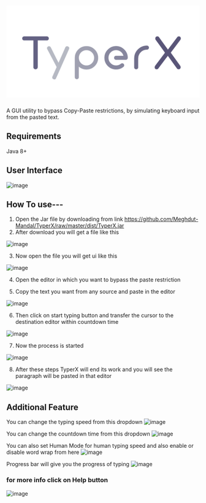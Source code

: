 # ![image](https://github.com/Meghdut-Mandal/TyperX/raw/master/typerx.png)

A GUI utility to bypass Copy-Paste restrictions, by simulating keyboard input from the pasted text.
## Requirements
Java 8+ 

## User Interface
![image](https://user-images.githubusercontent.com/50911878/99957884-64955600-2dae-11eb-9928-933c9057d2ac.png)


## How To use---

1. Open the Jar file by downloading from link https://github.com/Meghdut-Mandal/TyperX/raw/master/dist/TyperX.jar
2. After download you will get a file like this

![image](https://user-images.githubusercontent.com/50911878/99958438-63185d80-2daf-11eb-8d0e-b1f8ee91faf6.png)

3. Now open the file you will get ui like this

![image](https://user-images.githubusercontent.com/50911878/99958605-b12d6100-2daf-11eb-95a6-120e37957985.png)

4. Open the editor in which you want to bypass the paste restriction

5. Copy the text you want from any source and paste in the editor

![image](https://user-images.githubusercontent.com/50911878/99959357-e25a6100-2db0-11eb-92ee-fa3017710518.png)

6. Then click on start typing button and transfer the cursor to the destination editor within countdown time

![image](https://user-images.githubusercontent.com/50911878/99960146-4893b380-2db2-11eb-8ecd-400f8280770c.png)

7. Now the process is started

![image](https://user-images.githubusercontent.com/50911878/99961321-387cd380-2db4-11eb-954c-2a8d8aab9944.png)

8. After these steps TyperX will end its work and you will see the paragraph will be pasted in that editor

![image](https://user-images.githubusercontent.com/50911878/99960395-acb67780-2db2-11eb-888c-0877bcd09c89.png)

## Additional Feature

You can change the typing speed from this dropdown 
![image](https://user-images.githubusercontent.com/50911878/99960693-2cdcdd00-2db3-11eb-94a0-3f4aa3576b65.png)

You can change the countdown time from this dropdown 
![image](https://user-images.githubusercontent.com/50911878/99960834-6a416a80-2db3-11eb-9346-760332215abf.png)

You can also set Human Mode for human typing speed and also enable or disable word wrap from here 
![image](https://user-images.githubusercontent.com/50911878/99961037-bf7d7c00-2db3-11eb-8b1c-a7cdff5a1e48.png)

Progress bar will give you the progress of typing ![image](https://user-images.githubusercontent.com/50911878/99961275-1d11c880-2db4-11eb-8e92-bc1f5e11b948.png)

### for more info click on Help button
![image](https://user-images.githubusercontent.com/50911878/99961669-ceb0f980-2db4-11eb-95a5-99f59fe60fd2.png)
